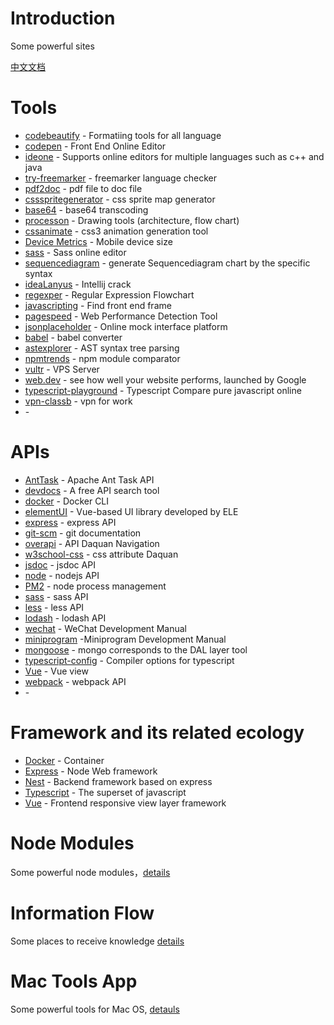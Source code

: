 # Introduction
Some powerful sites

[中文文档](./readme_zh.md)

# Tools

- [codebeautify](https://codebeautify.org/) - Formatiing tools for all language
- [codepen](https://codepen.io/) - Front End Online Editor
- [ideone](https://ideone.com/) - Supports online editors for multiple languages ​​such as c++ and java
- [try-freemarker](https://try.freemarker.apache.org/) - freemarker language checker
- [pdf2doc](https://pdf2doc.com/) - pdf file to doc file
- [cssspritegenerator](https://spritegen.website-performance.org/) - css sprite map generator
- [base64](http://tool.oschina.net/encrypt?type=3) - base64 transcoding
- [processon](https://www.processon.com/) - Drawing tools (architecture, flow chart)
- [cssanimate](http://cssanimate.com/) - css3 animation generation tool
- [Device Metrics](https://material.io/tools/devices/) - Mobile device size
- [sass](https://www.sassmeister.com/) - Sass online editor
- [sequencediagram](https://sequencediagram.org/index.html?initialData=FABwhgTgLglgxjcA7KACAgqSsHLQIS2nkTBVQGEidTyARYdAWgD58AuGJAMwHtgwcWADcwUAKapC+VhU49+gkWMlUKrFnXl8BQmKImoG+ADxMmcrjoAm4pfpWVGZphyv9b9g5OlmtcMAAbQIAjQQBrYE89byNdZUNCdBMXNwUouxjHQnBiXDICahI8OK9HY1Ytd3iHRIyyiTBuCQgpYDpK7UUswwYAZ3A4cXqeyTogA) - generate Sequencediagram chart by the specific syntax
- [ideaLanyus](http://idea.lanyus.com/) - Intellij crack
- [regexper](https://regexper.com/) - Regular Expression Flowchart
- [javascripting](https://www.javascripting.com/) - Find front end frame
- [pagespeed](https://developers.google.com/speed/pagespeed/insights/) - Web Performance Detection Tool
- [jsonplaceholder](https://jsonplaceholder.typicode.com/) - Online mock interface platform
- [babel](https://babeljs.io/repl) - babel converter
- [astexplorer](https://astexplorer.net/) - AST syntax tree parsing
- [npmtrends](https://www.npmtrends.com/) - npm module comparator
- [vultr](https://www.vultr.com/) - VPS Server
- [web.dev](https://web.dev/measure) - see how well your website performs, launched by Google
- [typescript-playground](https://www.typescriptlang.org/play/index.html) - Typescript Compare pure javascript online
- [vpn-classb](http://cloud.netease.com/vpn) - vpn for work
- []() -

# APIs

- [AntTask](https://ant.apache.org/manual/) - Apache Ant Task API
- [devdocs](https://devdocs.io/) - A free API search tool
- [docker](https://docs.docker.com/engine/reference/commandline/docker/) - Docker CLI
- [elementUI](https://element.eleme.cn/#/zh-CN/component/installation) - Vue-based UI library developed by ELE
- [express](https://expressjs.com/en/4x/api.html) - express API
- [git-scm](https://git-scm.com/docs) - git documentation
- [overapi](http://overapi.com/) - API Daquan Navigation
- [w3school-css](http://www.w3school.com.cn/cssref/index.asp) - css attribute Daquan
- [jsdoc](https://jsdoc.app/) - jsdoc API
- [node](https://nodejs.org/api/index.html) - nodejs API
- [PM2](https://pm2.io/doc/en/runtime/overview/) - node process management 
- [sass](http://sass.bootcss.com/docs/sass-reference/) - sass API
- [less](https://less.bootcss.com/features/) - less API
- [lodash](https://lodash.com/docs/4.17.11) - lodash API
- [wechat](https://mp.weixin.qq.com/wiki?t=resource/res_main&id=mp1445241432) - WeChat Development Manual
- [miniprogram](https://developers.weixin.qq.com/miniprogram/dev/devtools/devtools.html) -Miniprogram Development Manual
- [mongoose](https://mongoosejs.com/) - mongo corresponds to the DAL layer tool
- [typescript-config](https://www.typescriptlang.org/docs/handbook/compiler-options.html) - Compiler options for typescript
- [Vue](https://vuejs.org/v2/api/index.html) - Vue view
- [webpack](https://webpack.js.org/api) - webpack API
- []() -

# Framework and its related ecology

- [Docker](./docs/docker.md) - Container
- [Express](./docs/express.md) - Node Web framework 
- [Nest](./docs/nest.md) - Backend framework based on express
- [Typescript](./docs/typescript.md) - The superset of javascript
- [Vue](./docs/vue.md) - Frontend responsive view layer framework

# Node Modules

Some powerful node modules，[details](./docs/node_modules.md)

# Information Flow

Some places to receive knowledge [details](./docs/information_flow.md)

# Mac Tools App

Some powerful tools for Mac OS, [detauls](./docs/mac.md)